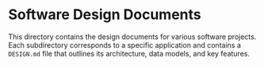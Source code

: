 # Software Design Documents

This directory contains the design documents for various software projects. Each subdirectory corresponds to a specific application and contains a `DESIGN.md` file that outlines its architecture, data models, and key features.
